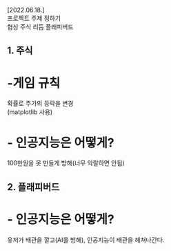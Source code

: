 [2022.06.18.]<br>
프로젝트 주제 정하기<br>
협상 주식 리듬 플래피버드<br>

## 1. 주식<br>
# -게임 규칙<br>
확률로 주가의 등락을 변경<br>
(matplotlib 사용)<br>
# - 인공지능은 어떻게?<br>
100만원을 못 만들게 방해(너무 악랄하면 안됨)<br>


## 2. 플래피버드<br>
# - 인공지능은 어떻게?<br>
유저가 배관을 깔고(AI를 방해), 인공지능이 배관을 헤쳐나간다.
